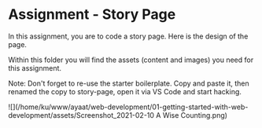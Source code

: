 # Assignment - Story Page

In this assignment, you are to code a story page. Here is the design of the page.

Within this folder you will find the assets (content and images) you need for this assignment.

Note: Don't forget to re-use the starter boilerplate. Copy and paste it, then renamed the copy to story-page, open it via VS Code and start hacking.

![](/home/ku/www/ayaat/web-development/01-getting-started-with-web-development/assets/Screenshot_2021-02-10 A Wise Counting.png)

